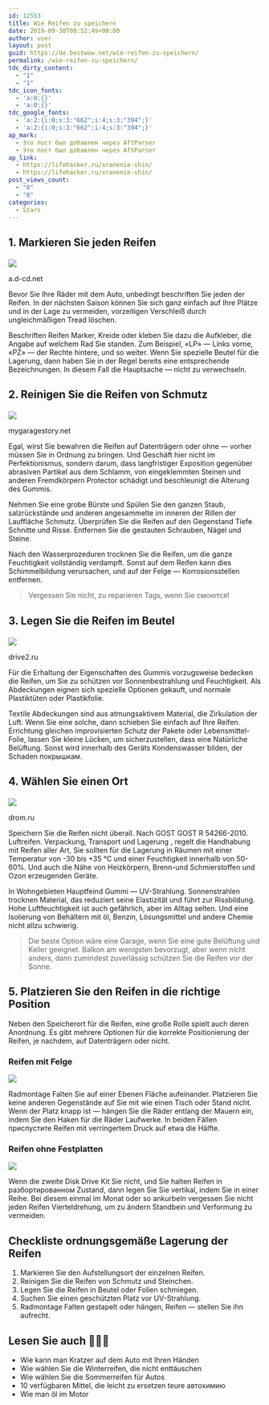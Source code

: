 ```yaml
---
id: 12553
title: Wie Reifen zu speichern
date: 2019-09-30T08:52:49+00:00
author: user
layout: post
guid: https://de.bestwow.net/wie-reifen-zu-speichern/
permalink: /wie-reifen-zu-speichern/
tdc_dirty_content:
  - "1"
  - "1"
tdc_icon_fonts:
  - 'a:0:{}'
  - 'a:0:{}'
tdc_google_fonts:
  - 'a:2:{i:0;s:3:"662";i:4;s:3:"394";}'
  - 'a:2:{i:0;s:3:"662";i:4;s:3:"394";}'
ap_mark:
  - Это пост был добавлен через AftParser
  - Это пост был добавлен через AftParser
ap_link:
  - https://lifehacker.ru/xranenie-shin/
  - https://lifehacker.ru/xranenie-shin/
post_views_count:
  - "8"
  - "8"
categories:
  - Stars
---
```

## 1. Markieren Sie jeden Reifen<figure>

![](https://de.bestwow.net/wp-content/uploads/2019/09/kak-pravil-no-hranit-shiny-1.jpg) <figcaption>a.d-cd.net</figcaption></figure> 

Bevor Sie Ihre Räder mit dem Auto, unbedingt beschriften Sie jeden der Reifen. In der nächsten Saison können Sie sich ganz einfach auf Ihre Plätze und in der Lage zu vermeiden, vorzeitigen Verschleiß durch ungleichmäßigen Tread löschen.

Beschriften Reifen Marker, Kreide oder kleben Sie dazu die Aufkleber, die Angabe auf welchem Rad Sie standen. Zum Beispiel, «LP» — Links vorne, «PZ» — der Rechte hintere, und so weiter. Wenn Sie spezielle Beutel für die Lagerung, dann haben Sie in der Regel bereits eine entsprechende Bezeichnungen. In diesem Fall die Hauptsache — nicht zu verwechseln.

## 2. Reinigen Sie die Reifen von Schmutz<figure>

![](https://de.bestwow.net/wp-content/uploads/2019/09/kak-pravil-no-hranit-shiny-2.jpg) <figcaption>mygaragestory.net</figcaption></figure> 

Egal, wirst Sie bewahren die Reifen auf Datenträgern oder ohne — vorher müssen Sie in Ordnung zu bringen. Und Geschäft hier nicht im Perfektionismus, sondern darum, dass langfristiger Exposition gegenüber abrasiven Partikel aus dem Schlamm, von eingeklemmten Steinen und anderen Fremdkörpern Protector schädigt und beschleunigt die Alterung des Gummis.

Nehmen Sie eine grobe Bürste und Spülen Sie den ganzen Staub, salzrückstände und anderen angesammelte im inneren der Rillen der Lauffläche Schmutz. Überprüfen Sie die Reifen auf den Gegenstand Tiefe Schnitte und Risse. Entfernen Sie die gestauten Schrauben, Nägel und Steine.

Nach den Wasserprozeduren trocknen Sie die Reifen, um die ganze Feuchtigkeit vollständig verdampft. Sonst auf dem Reifen kann dies Schimmelbildung verursachen, und auf der Felge — Korrosionsstellen entfernen.

> Vergessen Sie nicht, zu reparieren Tags, wenn Sie смоются!

## 3. Legen Sie die Reifen im Beutel<figure>

![](https://de.bestwow.net/wp-content/uploads/2019/09/kak-pravil-no-hranit-shiny-3.jpg) <figcaption>drive2.ru</figcaption></figure> 

Für die Erhaltung der Eigenschaften des Gummis vorzugsweise bedecken die Reifen, um Sie zu schützen vor Sonnenbestrahlung und Feuchtigkeit. Als Abdeckungen eignen sich spezielle Optionen gekauft, und normale Plastiktüten oder Plastikfolie.

Textile Abdeckungen sind aus atmungsaktivem Material, die Zirkulation der Luft. Wenn Sie eine solche, dann schieben Sie einfach auf Ihre Reifen. Errichtung gleichen improvisierten Schutz der Pakete oder Lebensmittel-Folie, lassen Sie kleine Lücken, um sicherzustellen, dass eine Natürliche Belüftung. Sonst wird innerhalb des Geräts Kondenswasser bilden, der Schaden покрышкам.

## 4. Wählen Sie einen Ort<figure>

![](https://de.bestwow.net/wp-content/uploads/2019/09/kak-pravil-no-hranit-shiny-4.jpg) <figcaption>drom.ru</figcaption></figure> 

Speichern Sie die Reifen nicht überall. Nach GOST <span><span> GOST R 54266-2010. Luftreifen. Verpackung, Transport und Lagerung </span> </span>, regelt die Handhabung mit Reifen aller Art, Sie sollten für die Lagerung in Räumen mit einer Temperatur von -30 bis +35 °C und einer Feuchtigkeit innerhalb von 50-60%. Und auch die Nähe von Heizkörpern, Brenn-und Schmierstoffen und Ozon erzeugenden Geräte.

In Wohngebieten Hauptfeind Gummi — UV-Strahlung. Sonnenstrahlen trocknen Material, das reduziert seine Elastizität und führt zur Rissbildung. Hohe Luftfeuchtigkeit ist auch gefährlich, aber im Alltag selten. Und eine Isolierung von Behältern mit öl, Benzin, Lösungsmittel und andere Chemie nicht allzu schwierig.

> Die beste Option wäre eine Garage, wenn Sie eine gute Belüftung und Keller geeignet. Balkon am wenigsten bevorzugt, aber wenn nicht anders, dann zumindest zuverlässig schützen Sie die Reifen vor der Sonne.

## 5. Platzieren Sie den Reifen in die richtige Position

Neben den Speicherort für die Reifen, eine große Rolle spielt auch deren Anordnung. Es gibt mehrere Optionen für die korrekte Positionierung der Reifen, je nachdem, auf Datenträgern oder nicht.

### Reifen mit Felge

![](https://de.bestwow.net/wp-content/uploads/2019/09/kak-pravil-no-hranit-shiny-5.jpg) 

Radmontage Falten Sie auf einer Ebenen Fläche aufeinander. Platzieren Sie keine anderen Gegenstände auf Sie mit wie einen Tisch oder Stand nicht. Wenn der Platz knapp ist — hängen Sie die Räder entlang der Mauern ein, indem Sie den Haken für die Räder Laufwerke. In beiden Fällen приспустите Reifen mit verringertem Druck auf etwa die Hälfte.

### Reifen ohne Festplatten

![](https://de.bestwow.net/wp-content/uploads/2019/09/kak-pravil-no-hranit-shiny-6.jpg) 

Wenn die zweite Disk Drive Kit Sie nicht, und Sie halten Reifen in разбортированном Zustand, dann legen Sie Sie vertikal, indem Sie in einer Reihe. Bei diesem einmal im Monat oder so ankurbeln vergessen Sie nicht jeden Reifen Vierteldrehung, um zu ändern Standbein und Verformung zu vermeiden.

## Checkliste ordnungsgemäße Lagerung der Reifen

  1. Markieren Sie den Aufstellungsort der einzelnen Reifen.
  2. Reinigen Sie die Reifen von Schmutz und Steinchen.
  3. Legen Sie die Reifen in Beutel oder Folien schmiegen.
  4. Suchen Sie einen geschützten Platz vor UV-Strahlung.
  5. Radmontage Falten gestapelt oder hängen, Reifen — stellen Sie ihn aufrecht.

<div>
  <h2 class="read-also__title">
    <span>Lesen Sie auch</span> <span>🚗🔧🧐 </span>
  </h2>
  
  <ul class="read-also__list">
    <li>
      Wie kann man Kratzer auf dem Auto mit Ihren Händen
    </li>
    <li>
      Wie wählen Sie die Winterreifen, die nicht enttäuschen
    </li>
    <li>
      Wie wählen Sie die Sommerreifen für Autos
    </li>
    <li>
      10 verfügbaren Mittel, die leicht zu ersetzen teure автохимию
    </li>
    <li>
      Wie man öl im Motor
    </li>
  </ul>
</div>